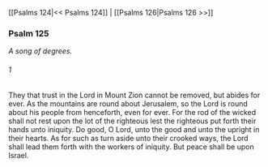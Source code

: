 [[Psalms 124|<< Psalms 124]]  |  [[Psalms 126|Psalms 126 >>]]

### Psalm 125

*A song of degrees.*

###### 1
They that trust in the Lord in Mount Zion cannot be removed, but abides for ever. As the mountains are round about Jerusalem, so the Lord is round about his people from henceforth, even for ever. For the rod of the wicked shall not rest upon the lot of the righteous lest the righteous put forth their hands unto iniquity. Do good, O Lord, unto the good and unto the upright in their hearts. As for such as turn aside unto their crooked ways, the Lord shall lead them forth with the workers of iniquity. But peace shall be upon Israel.